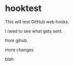 # hooktest

This will test GitHub web hooks.

I need to see what gets sent.

from gihub.


more changes


blah
